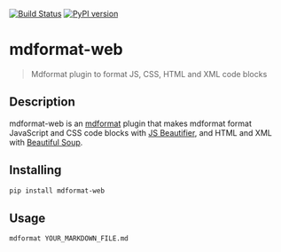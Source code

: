 [![Build Status](https://github.com/hukkinj1/mdformat-web/actions/workflows/tests.yml/badge.svg?branch=master)](<https://github.com/hukkinj1/mdformat-web/actions?query=workflow%3ATests+branch%3Amaster+event%3Apush>)
[![PyPI version](<https://img.shields.io/pypi/v/mdformat-web>)](<https://pypi.org/project/mdformat-web>)

# mdformat-web
> Mdformat plugin to format JS, CSS, HTML and XML code blocks

## Description
mdformat-web is an [mdformat](https://github.com/executablebooks/mdformat) plugin
that makes mdformat format JavaScript and CSS code blocks with [JS Beautifier](https://github.com/beautify-web/js-beautify),
and HTML and XML with [Beautiful Soup](https://www.crummy.com/software/BeautifulSoup/).

## Installing
```bash
pip install mdformat-web
```

## Usage
```bash
mdformat YOUR_MARKDOWN_FILE.md
```
